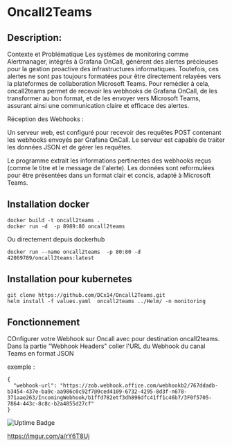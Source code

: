 # Oncall2Teams


## Description:

Contexte et Problématique
Les systèmes de monitoring comme Alertmanager, intégrés à Grafana OnCall, génèrent des alertes précieuses pour la gestion proactive des infrastructures informatiques. Toutefois, ces alertes ne sont pas toujours formatées pour être directement relayées vers la plateformes de collaboration Microsoft Teams. Pour remédier à cela, oncall2teams permet de recevoir les webhooks de Grafana OnCall, de les transformer au bon format, et de les envoyer vers Microsoft Teams, assurant ainsi une communication claire et efficace des alertes.

Réception des Webhooks :

Un serveur web, est configuré pour recevoir des requêtes POST contenant les webhooks envoyés par Grafana OnCall.
Le serveur est capable de traiter les données JSON et de gérer les requêtes.

Le programme extrait les informations pertinentes des webhooks reçus (comme le titre et le message de l'alerte).
Les données sont reformulées pour être présentées dans un format clair et concis, adapté à Microsoft Teams.

## Installation docker


```shell
docker build -t oncall2teams .
docker run -d  -p 8989:80 oncall2teams
```

Ou directement depuis dockerhub

```shell
docker run --name oncall2teams  -p 80:80 -d 42069789/oncall2teams:latest 
```

## Installation pour kubernetes

```shell
git clone https://github.com/DCx14/Oncall2Teams.git
helm install -f values.yaml  oncall2teams ../Helm/ -n monitoring
```
## Fonctionnement

COnfigurer votre Webhook sur Oncall avec pour destination oncall2teams.
Dans la partie "Webhook Headers" coller l'URL du Webhook du canal Teams en format JSON

exemple : 

```shell
{
  "webhook-url": "https://zob.webhook.office.com/webhookb2/767ddadb-b3454-437e-ba9c-aa986c0c92f7@9ced4109-6732-4295-8d3f-n678-371aae263/IncomingWebhook/b1ffd782etf3dh896dfc41ff1c46b7/3F0f5705-7864-443c-8c8c-b2a4855d27cf"
}
```
<img alt="Uptime Badge" src="https://imgur.com/a/rY6T8Uj">

https://imgur.com/a/rY6T8Uj

